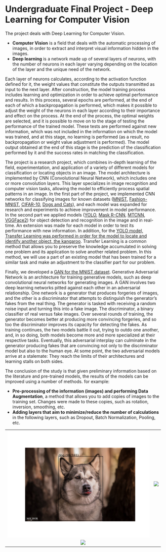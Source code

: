 # Undergraduate Final Project - Deep Learning for Computer Vision

The project deals with Deep Learning for Computer Vision.
* **Computer Vision** is a field that deals with the automatic processing of images, in order to extract and interpret visual information hidden in the images. 
* **Deep learning** is a network made up of several layers of neurons, with the number of neurons in each layer varying depending on the location of the layer and the unique need of the network.

Each layer of neurons calculates, according to the activation function defined for it, the weight values that constitute the outputs transmitted as input to the next layer. After construction, the model training process includes learning and optimization in order to achieve optimal performance and results. In this process, several epochs are performed, at the end of each of which a backpropagation is performed, which makes it possible to adjust the weight of the neurons in each layer according to their importance and effect on the process. At the end of the process, the optimal weights are selected, and it is possible to move on to the stage of testing the performance of the trained model. These tests are performed against new information, which was not included in the information on which the model was trained, and at this stage, no learning is performed (as a result, no backpropagation or weight value adjustment is performed). The model output obtained at the end of this stage is the prediction of the classification performed by it and the success rates in matching the classification. 

The project is a research project, which combines in-depth learning of the field, experimentation, and application of a variety of different models for classification or locating objects in an image. The model architecture is implemented by CNN (Convolutional Neural Network), which includes one or more convolution layers. This layer specializes in image recognition and computer vision tasks, allowing the model to efficiently process spatial patterns in an image. In the first part of the project, we implemented CNN networks for classifying images for known datasets ([MNIST](1%20-%20MNIST%20Dataset%20-%20Handwritten%20Digits/), [Fashion-MNIST](2%20-%20Fashion-MNIST%20Dataset/), [CIFAR-10](3%20-%20CIFAR-10%20Dataset/), [Dogs and Cats](4%20-%20Dogs%20%26%20Cats%20Dataset%20-%20Transfer%20Learning/)), and each model was expanded for research and experiments to achieve improvement in model performance. In the second part we applied models ([YOLO](5%20-%20YOLO%20model%20-%20ImageAI/), [Mask R-CNN](7%20-%20Mask%20R-CNN%20model/), [MTCNN](8%20-%20MTCNN%20model/), [VGGFace2](9%20-%20VGGFace2%20model/)) for object detection and recognition in the image and in real-time. An extension was made for each model in order to test its performance with new information. In addition, for the [YOLO model, Transfer Learning was performed in order for the model to locate and identify another object, the kangaroo](6%20-%20Training%20YOLO%20model%20using%20Darknet/). Transfer Learning is a common method that allows you to preserve the knowledge accumulated in solving one problem and its application to solve another related problem. In this method, we will use a part of an existing model that has been trained for a similar task and make an adjustment to the classifier part for our problem.

Finally, we developed a [GAN for the MNIST dataset](10%20-%20GAN%20model%20-%20MNIST%20Handwritten%20Digits/). Generative Adversarial Network is an architecture for training generative models, such as deep convolutional neural networks for generating images. A GAN involves two deep learning networks pitted against each other in an adversarial relationship. One network is a generator that produces forgeries of images, and the other is a discriminator that attempts to distinguish the generator’s fakes from the real thing. The generator is tasked with receiving a random noise input and turning this into a fake image. The discriminator, a binary classifier of real versus fake images. Over several rounds of training, the generator becomes better at producing more convincing forgeries, and so too the discriminator improves its capacity for detecting the fakes. As training continues, the two models battle it out, trying to outdo one another, and, in so doing, both models become more and more specialized at their respective tasks. Eventually, this adversarial interplay can culminate in the generator producing fakes that are convincing not only to the discriminator model but also to the human eye. At some point, the two adversarial models arrive at a stalemate: They reach the limits of their architectures and learning stalls on both sides.

The conclusion of the study is that given preliminary information based on the literature and pre-trained models, the results of the models can be improved using a number of methods. for example:
* **Pre-processing of the information (images) and performing Data Augmentation**, a method that allows you to add copies of images to the training set. Changes were made to these copies, such as rotation, inversion, smoothing, etc.
* **Adding layers that aim to minimize/reduce the number of calculations** in the following layers, such as Dropout, Batch Normalization, Pooling, etc.

<table align="center">
  <tr>
    <td><img src="images/tai1.png"></td>
    <td><img src="images/tai2.png"></td>
  </tr>
  <tr>
    <td colspan="2" align="center"><img src="images/tai-aria.png" width="550"></td>
  </tr>
</table>
